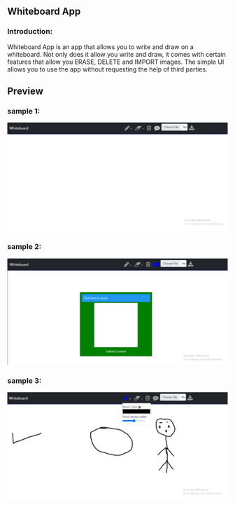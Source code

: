 ## Whiteboard App 
### Introduction: 
Whiteboard App is an app that allows you to write and draw on a whiteboard. Not only does it allow you write and draw, it comes with certain features that allow you ERASE, DELETE and IMPORT images.
The simple UI allows you to use the app without requesting the help of third parties.

## Preview

### sample 1:
<img src='img/preview1.png' alt ='whiteboard app'>

### sample 2:
<img src='img/preview2.png' alt ='whiteboard app'>

### sample 3:
<img src='img/preview3.png' alt ='whiteboard app'>



